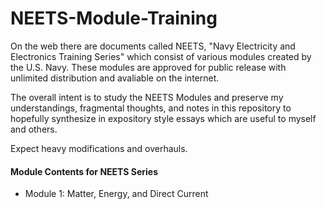 # NEETS-Module-Training

On the web there are documents called NEETS, "Navy Electricity and Electronics Training Series" which consist of various modules created by the U.S. Navy. These modules are approved for public release with unlimited  distribution and avaliable on the internet.

The overall intent is to study the NEETS Modules and preserve my understandings, fragmental thoughts, and notes in this repository to hopefully synthesize in expository style essays which are useful to myself and others.

Expect heavy modifications and overhauls.

#### Module Contents for NEETS Series
- Module 1: Matter, Energy, and Direct Current


